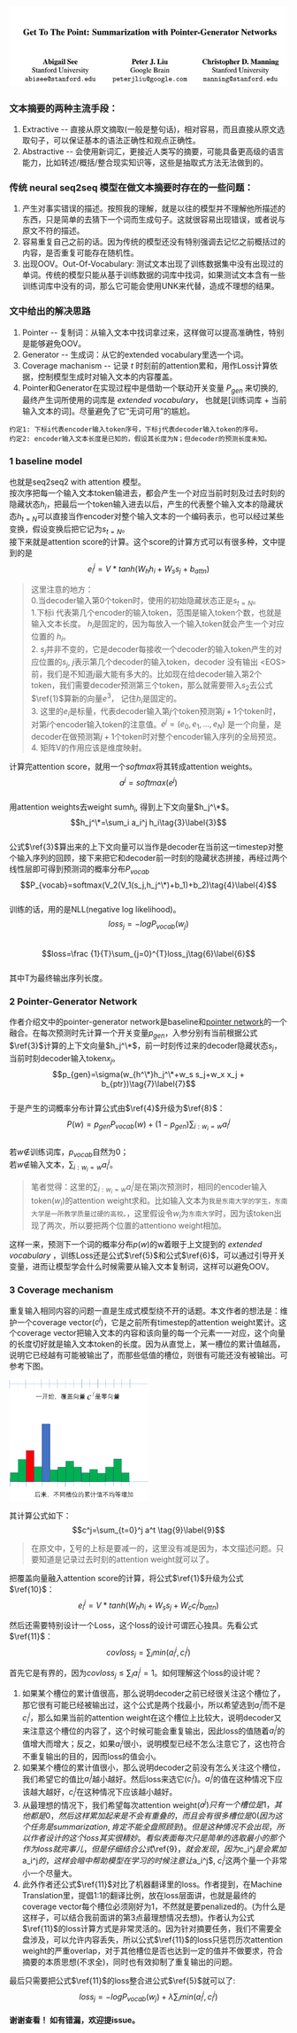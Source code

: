 ![Authors](https://github.com/errorplayer/AI_snippets/blob/master/pics/GetToThePointer_Pointer-Generator_Networks.JPG)

### 文本摘要的两种主流手段：  
1. Extractive -- 直接从原文摘取(一般是整句话)，相对容易，而且直接从原文选取句子，可以保证基本的语法正确性和观点正确性。  
2. Abstractive -- 会使用新词汇，更接近人类写的摘要，可能具备更高级的语言能力，比如转述/概括/整合现实知识等，这些是抽取式方法无法做到的。  

### 传统 neural seq2seq 模型在做文本摘要时存在的一些问题：  
1. 产生对事实错误的描述。按照我的理解，就是以往的模型并不理解他所描述的东西，只是简单的去猜下一个词而生成句子。这就很容易出现错误，或者说与原文不符的描述。  
2. 容易重复自己之前的话。因为传统的模型还没有特别强调去记忆之前概括过的内容，是否重复可能存在随机性。  
3. 出现OOV。Out-Of-Vocabulary: 测试文本出现了训练数据集中没有出现过的单词。传统的模型只能从基于训练数据的词库中找词，如果测试文本含有一些训练词库中没有的词，那么它可能会使用UNK来代替，造成不理想的结果。  

### 文中给出的解决思路  
1. Pointer -- 复制词：从输入文本中找词拿过来，这样做可以提高准确性，特别是能够避免OOV。  
2. Generator -- 生成词：从它的extended vocabulary里选一个词。  
3. Coverage machanism -- 记录 $t$ 时刻前的attention累和，用作Loss计算依据，控制模型生成时对输入文本的内容覆盖。  
4. Pointer和Generator在实现过程中是借助一个联动开关变量 $P_{gen}$ 来切换的, 最终产生词所使用的词库是 *extended vocabulary*， 也就是[训练词库 + 当前输入文本的词]。尽量避免了它“无词可用”的尴尬。   



`约定1: 下标i代表encoder输入token序号，下标j代表decoder输入token的序号。`  
`约定2: encoder输入文本长度是已知的，假设其长度为N；但decoder的预测长度未知。`  

### 1 baseline model  
也就是seq2seq2 with attention 模型。  
按次序把每一个输入文本token输进去，都会产生一个对应当前时刻及过去时刻的隐藏状态$h_i$，把最后一个token输入进去以后，产生的代表整个输入文本的隐藏状态$h_{t=N}$可以直接当作encoder对整个输入文本的一个编码表示，也可以经过某些变换，假设变换后把它记为$s_{t=N}$。    
接下来就是attention score的计算。这个score的计算方式可以有很多种，文中提到的是  
$$e_i^j=V*tanh(W_h h_i+W_s s_j+b_{attn})\tag{1}\label{1}$$  
> 这里注意的地方：   
> 0.当decoder输入第0个token时，使用的初始隐藏状态正是$s_{t=N}$。    
> 1.下标i 代表第几个encoder的输入token，范围是输入token个数，也就是输入文本长度。 $h_i$是固定的，因为每放入一个输入token就会产生一个对应位置的 $h_i$。  
> 2. $s_j$并非不变的，它是decoder每接收一个decoder的输入token产生的对应位置的$s_j$, $j$表示第几个decoder的输入token，decoder 没有输出 \<EOS\> 前，我们是不知道$j$最大能有多大的。比如现在给decoder输入第2个token，我们需要decoder预测第三个token，那么就需要带入$s_2$去公式$\ref{1}$算新的向量$e^3$， 记住$h_i$是固定的。   
> 3. 这里的$e_i$是标量，代表decoder输入第$j$个token预测第$j+1$个token时，对第$i$个encoder输入token的注意值。$e^j=(e_0, e_1, ..., e_N)$ 是一个向量，是decoder在做预测第$j+1$个token时对整个encoder输入序列的全局预览。  
> 4. 矩阵V的作用应该是维度映射。  


计算完attention score，就用一个$softmax$将其转成attention weights。      
$$a^j=softmax(e^j)\tag{2}$$  
用attention weights去weight sum$h_i$, 得到上下文向量$h_j^\*$。  
$$h_j^\*=\sum_i a_i^j h_i\tag{3}\label{3}$$  
公式$\ref{3}$算出来的上下文向量可以当作是decoder在当前这一timestep对整个输入序列的回顾，接下来把它和decoder前一时刻的隐藏状态拼接，再经过两个线性层即可得到预测词的概率分布$P_{vocab}$    
$$P_{vocab}=softmax(V_2(V_1(s_j,h_j^\*)+b_1)+b_2)\tag{4}\label{4}$$  
训练的话，用的是NLL(negative log likelihood)。  
$$loss_j = -logP_{vocab}(w_j)\tag{5}\label{5}$$   
$$loss=\frac {1}{T}\sum_{j=0}^{T}loss_j\tag{6}\label{6}$$  
其中T为最终输出序列长度。


### 2 Pointer-Generator Network  
作者介绍文中的pointer-generator network是baseline和[pointer network](https://arxiv.org/abs/1506.03134)的一个融合。在每次预测时先计算一个开关变量$p_{gen}$，入参分别有当前根据公式$\ref{3}$计算的上下文向量$h_j^\*$，前一时刻传过来的decoder隐藏状态$s_j$，当前时刻decoder输入token$x_j$。  
$$p_{gen}=\sigma(w_{h^\*}h_j^\*+w_s s_j+w_x x_j + b_{ptr})\tag{7}\label{7}$$   
于是产生的词概率分布计算公式由$\ref{4}$升级为$\ref{8}$：  
$$P(w)=p_{gen}P_{vocab}(w)+(1-p_{gen})\sum_{i:w_i = w}a_i^j\tag{8}\label{8}$$  
若$w\notin$训练词库，$p_{vocab}$自然为0；  
若$w\notin$输入文本，$\sum_{i:w_i = w}a_i^j$。  
> 笔者觉得：这里的$\sum_{i:w_i = w}a_i^j$是在第j次预测时，相同的encoder输入token($w_i$)的attention weight求和。比如输入文本为`我是东南大学的学生，东南大学是一所教学质量过硬的高校。`，这里假设令$w_i$为`东南大学`时，因为该token出现了两次，所以要把两个位置的attentiono weight相加。  

这样一来，预测下一个词的概率分布$p(w)$的w着眼于上文提到的 *extended vocabulary* ，训练Loss还是公式$\ref{5}$和公式$\ref{6}$，可以通过引导开关变量，进而让模型学会什么时候需要从输入文本复制词，这样可以避免OOV。

### 3 Coverage mechanism   
重复输入相同内容的问题一直是生成式模型绕不开的话题。本文作者的想法是：维护一个coverage vector($c^j$)，它是之前所有timestep的attention weight累计。这个coverage vector把输入文本的内容和该向量的每一个元素一一对应，这个向量的长度切好就是输入文本token的长度。因为从直觉上，某一槽位的累计值越高，说明它已经越有可能被输出了，而那些低值的槽位，则很有可能还没有被输出。可参考下图。  

<img src="https://github.com/errorplayer/AI_snippets/blob/master/pics/autosummarization-pointer-generator-network-pic1.png" width="50%" align="center">   

其计算公式如下：  
$$c^j=\sum_{t=0}^j a^t \tag{9}\label{9}$$  
> 在原文中，$\sum$号的上标是要减一的，这里没有减是因为，本文描述问题。只要知道是记录过去时刻的attention weight就可以了。  

把覆盖向量融入attention score的计算，将公式$\ref{1}$升级为公式$\ref{10}$：  
$$e_i^j=V*tanh(W_h h_i+W_s s_j+W_c c_i^jb_{attn})\tag{10}\label{10}$$   

然后还需要特别设计一个Loss，这个loss的设计可谓匠心独具。先看公式$\ref{11}$：  
$$covloss_j=\sum_i min(a_i^j, c_i^j)\tag{11}\label{11}$$  

首先它是有界的，因为$covloss_j\le \sum_i a_i^j=1$。如何理解这个loss的设计呢？   
1. 如果某个槽位的累计值很高，那么说明decoder之前已经很关注这个槽位了，那它很有可能已经被输出过，这个公式是两个找最小，所以希望选到$a_i^j$而不是$c_i^j$，那么如果当前的attention weight在这个槽位上比较大，说明decoder又来注意这个槽位的内容了，这个时候可能会重复输出，因此loss的值随着$a_i^j$的值增大而增大；反之，如果$a_i^j$很小，说明模型已经不怎么注意它了，这也符合不重复输出的目的，因而loss的值会小。  
2. 如果某个槽位的累计值很小，那么说明decoder之前没有怎么关注这个槽位，我们希望它的值比$a_i^j$越小越好。然后loss来选它($c_i^j$)。$a_i^j$的值在这种情况下应该越大越好，$c_i^j$在这种情况下应该越小越好。  
3. 从最理想的情况下，我们希望每次attention weight($a^j)只有一个槽位是1，其他都是0，然后这样累加起来是不会有重叠的，而且会有很多槽位是0(因为这个任务是summarization,肯定不能全盘照顾到)。但是这种情况不会出现，所以作者设计的这个loss其实很精妙。看似表面每次只是简单的选取最小的那个作为loss就完事儿，但是仔细结合公式$\ref{9}$，就会发现，因为$c_i^j$是会累加$a_i^j$的，这样会暗中帮助模型在学习的时候注意让$a_i^j$,  $c_i^j$这两个量一个非常小一个尽量大。  
4. 此外作者还公式$\ref{11}$对比了机器翻译里的loss。作者提到，在Machine Translation里，提倡1:1的翻译比例，放在loss层面讲，也就是最终的coverage vector每个槽位必须刚好为1，不然就是要penalized的。(为什么是这样子，可以结合我前面讲的第3点最理想情况去想)。作者认为公式$\ref{11}$的loss计算方式是非常灵活的。因为针对摘要任务，我们不需要全盘涉及，可以允许内容丢失，所以公式$\ref{11}$的loss只惩罚历次attention weight的严重overlap，对于其他槽位是否也达到一定的值并不做要求，符合摘要的本质思想(不求全)，同时也有效抑制了重复输出的问题。   

最后只需要把公式$\ref{11}$的loss整合进公式$\ref{5}$就可以了:   
$$loss_j = -logP_{vocab}(w_j)+\lambda \sum_i min(a_i^j, c_i^j)\tag{12}\label{12}$$    

#### 谢谢查看！ 如有错漏，欢迎提issue。 


